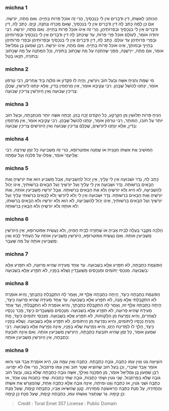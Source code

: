 
### michna 1
הַכּוֹתֵב לְאִשְׁתּוֹ, דִּין וּדְבָרִים אֵין לִי בִנְכָסַיִךְ, הֲרֵי זֶה אוֹכֵל פֵּרוֹת בְּחַיֶּיהָ. וְאִם מֵתָה, יוֹרְשָׁהּ. אִם כֵּן לָמָּה כָתַב לָהּ דִּין וּדְבָרִים אֵין לִי בִנְכָסַיִךְ, שֶׁאִם מָכְרָה וְנָתְנָה, קַיָּם. כָּתַב לָהּ, דִּין וּדְבָרִים אֵין לִי בִנְכָסַיִךְ וּבְפֵרוֹתֵיהֶן, הֲרֵי זֶה אֵינוֹ אוֹכֵל פֵּרוֹת בְּחַיֶּיהָ. וְאִם מֵתָה, יוֹרְשָׁהּ. רַבִּי יְהוּדָה אוֹמֵר, לְעוֹלָם אוֹכֵל פֵּרֵי פֵרוֹת, עַד שֶׁיִּכְתֹּב לָהּ דִּין וּדְבָרִים אֵין לִי בִנְכָסַיִךְ וּבְפֵרוֹתֵיהֶן וּבְפֵרֵי פֵרוֹתֵיהֶן עַד עוֹלָם. כָּתַב לָהּ, דִּין וּדְבָרִים אֵין לִי בִנְכָסַיִךְ וּבְפֵרוֹתֵיהֶן וּבְפֵרֵי פֵרוֹתֵיהֶן בְּחַיַּיִךְ וּבְמוֹתֵךְ, אֵינוֹ אוֹכֵל פֵּרוֹת בְּחַיֶּיהָ. וְאִם מֵתָה, אֵינוֹ יוֹרְשָׁהּ. רַבָּן שִׁמְעוֹן בֶּן גַּמְלִיאֵל אוֹמֵר, אִם מֵתָה, יִירָשֶׁנָּה, מִפְּנֵי שֶׁהִתְנָה עַל מַה שֶׁכָּתוּב בַּתּוֹרָה, וְכָל הַמַּתְנֶה עַל מַה שֶּׁכָּתוּב בַּתּוֹרָה, תְּנָאוֹ בָטֵל: 

### michna 2
מִי שֶׁמֵּת וְהִנִּיחַ אִשָּׁה וּבַעַל חוֹב וְיוֹרְשִׁין, וְהָיָה לוֹ פִקָּדוֹן אוֹ מִלְוֶה בְּיַד אֲחֵרִים, רַבִּי טַרְפוֹן אוֹמֵר, יִנָּתְנוּ לַכּוֹשֵׁל שֶׁבָּהֶן. רַבִּי עֲקִיבָא אוֹמֵר, אֵין מְרַחֲמִין בַּדִּין, אֶלָּא יִנָּתְנוּ לַיּוֹרְשִׁין, שֶׁכֻּלָּן צְרִיכִין שְׁבוּעָה וְאֵין הַיּוֹרְשִׁין צְרִיכִין שְׁבוּעָה: 

### michna 3
הִנִּיחַ פֵּרוֹת תְּלוּשִׁין מִן הַקַּרְקַע, כָּל הַקּוֹדֵם זָכָה בָהֶן. זָכְתָה אִשָּׁה יוֹתֵר מִכְּתֻבָּתָהּ, וּבַעַל חוֹב יוֹתֵר עַל חוֹבוֹ, הַמּוֹתָר, רַבִּי טַרְפוֹן אוֹמֵר, יִנָּתְנוּ לַכּוֹשֵׁל שֶׁבָּהֶן. רַבִּי עֲקִיבָא אוֹמֵר, אֵין מְרַחֲמִין בַּדִּין, אֶלָּא יִנָּתְנוּ לַיּוֹרְשִׁים, שֶׁכֻּלָּם צְרִיכִין שְׁבוּעָה וְאֵין הַיּוֹרְשִׁים צְרִיכִין שְׁבוּעָה: 

### michna 4
הַמּוֹשִׁיב אֶת אִשְׁתּוֹ חֶנְוָנִית אוֹ שֶׁמִּנָּהּ אַפּוֹטְרוֹפָּא, הֲרֵי זֶה מַשְׁבִּיעָהּ כָּל זְמָן שֶׁיִּרְצֶה. רַבִּי אֱלִיעֶזֶר אוֹמֵר, אֲפִלּוּ עַל פִּלְכָּהּ וְעַל עִסָּתָהּ: 

### michna 5
כָּתַב לָהּ, נֶדֶר וּשְׁבוּעָה אֵין לִי עָלָיִךְ, אֵין יָכוֹל לְהַשְׁבִּיעָהּ, אֲבָל מַשְׁבִּיעַ הוּא אֶת יוֹרְשֶׁיהָ וְאֶת הַבָּאִים בִּרְשׁוּתָהּ. נֶדֶר וּשְׁבוּעָה אֵין לִי עָלַיִךְ וְעַל יוֹרְשַׁיִךְ וְעַל הַבָּאִים בִּרְשׁוּתִיךְ, אֵינוֹ יָכוֹל לְהַשְׁבִּיעָהּ, לֹא הִיא וְלֹא יוֹרְשֶׁיהָ וְלֹא אֶת הַבָּאִים בִּרְשׁוּתָהּ. אֲבָל יוֹרְשָׁיו מַשְׁבִּיעִין אוֹתָהּ, וְאֶת יוֹרְשֶׁיהָ וְאֶת הַבָּאִים בִּרְשׁוּתָהּ. נֶדֶר וּשְׁבוּעָה אֵין לִי וְלֹא לְיוֹרְשַׁי וְלֹא לַבָּאִים בִּרְשׁוּתִי עָלַיִךְ וְעַל יוֹרְשַׁיִךְ וְעַל הַבָּאִים בִּרְשׁוּתִיךְ, אֵינוֹ יָכוֹל לְהַשְׁבִּיעָהּ, לֹא הוּא וְלֹא יוֹרְשָׁיו וְלֹא הַבָּאִים בִּרְשׁוּתוֹ, לֹא אוֹתָהּ וְלֹא יוֹרְשֶׁיהָ וְלֹא הַבָּאִין בִּרְשׁוּתָהּ: 

### michna 6
הָלְכָה מִקֶּבֶר בַּעְלָהּ לְבֵית אָבִיהָ אוֹ שֶׁחָזְרָה לְבֵית חָמִיהָ, וְלֹא נַעֲשֵׂית אַפּוֹטְרוֹפָּא, אֵין הַיּוֹרְשִׁין מַשְׁבִּיעִין אוֹתָהּ. וְאִם נַעֲשֵׂית אַפּוֹטְרוֹפָּא, הַיּוֹרְשִׁין מַשְׁבִּיעִין אוֹתָהּ עַל הֶעָתִיד לָבֹא וְאֵין מַשְׁבִּיעִין אוֹתָהּ עַל מַה שֶּׁעָבָר: 

### michna 7
הַפּוֹגֶמֶת כְּתֻבָּתָהּ, לֹא תִפָּרַע אֶלָּא בִשְׁבוּעָה. עֵד אֶחָד מְעִידָהּ שֶׁהִיא פְרוּעָה, לֹא תִפָּרַע אֶלָּא בִשְׁבוּעָה. מִנִּכְסֵי יְתוֹמִים וּמִנְּכָסִים מְשֻׁעְבָּדִין וְשֶׁלֹּא בְפָנָיו, לֹא תִפָּרַע אֶלָּא בִשְׁבוּעָה: 

### michna 8
הַפּוֹגֶמֶת כְּתֻבָּתָהּ כֵּיצַד, הָיְתָה כְתֻבָּתָהּ אֶלֶף זוּז, וְאָמַר לָהּ הִתְקַבַּלְתְּ כְּתֻבָּתֵךְ, וְהִיא אוֹמֶרֶת לֹא הִתְקַבַּלְתִּי אֶלָּא מָנֶה, לֹא תִפָּרַע אֶלָּא בִשְׁבוּעָה. עֵד אֶחָד מְעִידָהּ שֶׁהִיא פְרוּעָה כֵּיצַד, הָיְתָה כְתֻבָּתָהּ אֶלֶף זוּז, וְאָמַר לָהּ הִתְקַבַּלְתְּ כְּתֻבָּתֵךְ, וְהִיא אוֹמֶרֶת לֹא הִתְקַבָּלְתִּי, וְעֵד אֶחָד מְעִידָהּ שֶׁהִיא פְרוּעָה, לֹא תִפָּרַע אֶלָּא בִשְׁבוּעָה. מִנְּכָסִים מְשֻׁעְבָּדִים כֵּיצַד, מָכַר נְכָסָיו לַאֲחֵרִים, וְהִיא נִפְרַעַת מִן הַלָּקוֹחוֹת, לֹא תִפָּרַע אֶלָּא בִשְׁבוּעָה. מִנִּכְסֵי יְתוֹמִים כֵּיצַד, מֵת וְהִנִּיחַ נְכָסָיו לַיְתוֹמִים, וְהִיא נִפְרַעַת מִן הַיְתוֹמִים, לֹא תִפָּרַע אֶלָּא בִשְׁבוּעָה. וְשֶׁלֹּא בְּפָנָיו כֵּיצַד, הָלַךְ לוֹ לִמְדִינַת הַיָּם, וְהִיא נִפְרַעַת שֶׁלֹּא בְפָנָיו, אֵינָהּ נִפְרַעַת אֶלָּא בִשְׁבוּעָה. רַבִּי שִׁמְעוֹן אוֹמֵר, כָּל זְמַן שֶׁהִיא תוֹבַעַת כְּתֻבָּתָהּ, הַיּוֹרְשִׁין מַשְׁבִּיעִין אוֹתָהּ. וְאִם אֵינָהּ תּוֹבַעַת כְּתֻבָּתָהּ, אֵין הַיּוֹרְשִׁין מַשְׁבִּיעִין אוֹתָהּ: 

### michna 9
הוֹצִיאָה גֵט וְאֵין עִמּוֹ כְתֻבָּה, גּוֹבָה כְתֻבָּתָהּ. כְּתֻבָּה וְאֵין עִמָּהּ גֵּט, הִיא אוֹמֶרֶת אָבַד גִּטִּי וְהוּא אוֹמֵר אָבַד שׁוֹבְרִי, וְכֵן בַּעַל חוֹב שֶׁהוֹצִיא שְׁטָר חוֹב וְאֵין עִמּוֹ פְרוֹזְבּוּל, הֲרֵי אֵלּוּ לֹא יִפָּרֵעוּ. רַבָּן שִׁמְעוֹן בֶּן גַּמְלִיאֵל אוֹמֵר, מִן הַסַּכָּנָה וְאֵילָךְ, אִשָּׁה גוֹבָה כְתֻבָּתָהּ שֶׁלֹּא בְגֵט, וּבַעַל חוֹב גּוֹבֶה שֶׁלֹּא בִפְרוֹזְבּוּל. שְׁנֵי גִטִּין וּשְׁתֵּי כְתֻבּוֹת, גּוֹבָה שְׁתֵּי כְתֻבּוֹת. שְׁתֵּי כְתֻבּוֹת וְגֵט אֶחָד, אוֹ כְתֻבָּה וּשְׁנֵי גִטִּין, אוֹ כְתֻבָּה וְגֵט וּמִיתָה, אֵינָהּ גּוֹבָה אֶלָּא כְתֻבָּה אַחַת, שֶׁהַמְגָרֵשׁ אֶת אִשְׁתּוֹ וְהֶחֱזִירָהּ, עַל מְנָת כְּתֻבָּה הָרִאשׁוֹנָה מַחֲזִירָהּ. קָטָן שֶׁהִשִּׂיאוֹ אָבִיו, כְּתֻבָּתָהּ קַיֶּמֶת, שֶׁעַל מְנָת כֵּן קִיְּמָהּ. גֵּר שֶׁנִּתְגַּיֵּר וְאִשְׁתּוֹ עִמּוֹ, כְּתֻבָּתָהּ קַיֶּמֶת, שֶׁעַל מְנָת כֵּן קִיְּמָהּ: 

>Credit : Torat Emet 357
>License : Public Domain 